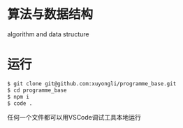 # 算法与数据结构
algorithm and data structure

# 运行

```bash
$ git clone git@github.com:xuyongli/programme_base.git
$ cd programme_base
$ npm i
$ code .
```

任何一个文件都可以用VSCode调试工具本地运行
